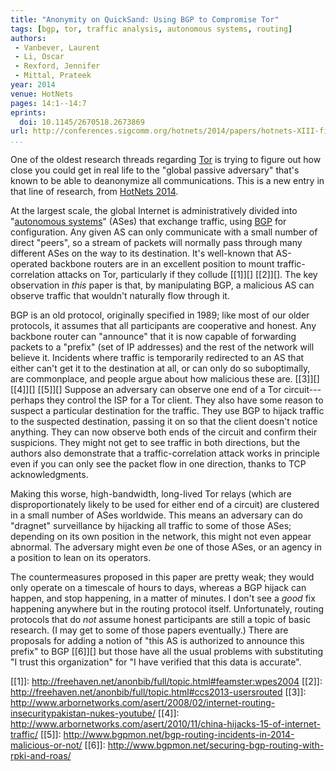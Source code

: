 ```yaml
---
title: "Anonymity on QuickSand: Using BGP to Compromise Tor"
tags: [bgp, tor, traffic analysis, autonomous systems, routing]
authors:
 - Vanbever, Laurent
 - Li, Oscar
 - Rexford, Jennifer
 - Mittal, Prateek
year: 2014
venue: HotNets
pages: 14:1--14:7
eprints:
  doi: 10.1145/2670518.2673869
url: http://conferences.sigcomm.org/hotnets/2014/papers/hotnets-XIII-final80.pdf
...
```


One of the oldest research threads regarding [Tor][] is trying to
figure out how close you could get in real life to the "global passive
adversary" that's known to be able to deanonymize all communications.
This is a new entry in that line of research, from [HotNets 2014][].

At the largest scale, the global Internet is administratively divided
into "[autonomous systems][]" (ASes) that exchange traffic, using
[BGP][] for configuration.  Any given AS can only communicate with a
small number of direct "peers", so a stream of packets will normally
pass through many different ASes on the way to its destination.  It's
well-known that AS-operated backbone routers are in an excellent
position to mount traffic-correlation attacks on Tor, particularly if
they collude [[1]][] [[2]][].  The key observation in *this* paper is
that, by manipulating BGP, a malicious AS can observe traffic that
wouldn't naturally flow through it.

BGP is an old protocol, originally specified in 1989; like most of our
older protocols, it assumes that all participants are cooperative and
honest.  Any backbone router can "announce" that it is now capable of
forwarding packets to a "prefix" (set of IP addresses) and the rest of
the network will believe it.  Incidents where traffic is temporarily
redirected to an AS that either can't get it to the destination at
all, or can only do so suboptimally, are commonplace, and people argue
about how malicious these are. [[3]][] [[4]][] [[5]][] Suppose an
adversary can observe one end of a Tor circuit---perhaps they control
the ISP for a Tor client.  They also have some reason to suspect a
particular destination for the traffic.  They use BGP to hijack
traffic to the suspected destination, passing it on so that the client
doesn't notice anything.  They can now observe both ends of the
circuit and confirm their suspicions.  They might not get to see
traffic in both directions, but the authors also demonstrate that a
traffic-correlation attack works in principle even if you can only see
the packet flow in one direction, thanks to TCP acknowledgments.

Making this worse, high-bandwidth, long-lived Tor relays (which are
disproportionately likely to be used for either end of a circuit) are
clustered in a small number of ASes worldwide.  This means an
adversary can do "dragnet" surveillance by hijacking all traffic to
some of those ASes; depending on its own position in the network, this
might not even appear abnormal.  The adversary might even *be* one of
those ASes, or an agency in a position to lean on its operators.

The countermeasures proposed in this paper are pretty weak; they would
only operate on a timescale of hours to days, whereas a BGP hijack can
happen, and stop happening, in a matter of minutes.  I don't see a
*good* fix happening anywhere but in the routing protocol itself.
Unfortunately, routing protocols that do *not* assume honest
participants are still a topic of basic research.  (I may get to some
of those papers eventually.)  There are proposals for adding a notion
of "this AS is authorized to announce this prefix" to BGP [[6]][] but
those have all the usual problems with substituting "I trust this
organization" for "I have verified that this data is accurate".

[Tor]: https://www.torproject.org/about/overview.html
[HotNets 2014]: http://conferences.sigcomm.org/hotnets/2014/index.html
[autonomous systems]: https://en.wikipedia.org/wiki/Autonomous_system_%28Internet%29
[BGP]: https://en.wikipedia.org/wiki/Border_Gateway_Protocol
[[1]]: http://freehaven.net/anonbib/full/topic.html#feamster:wpes2004
[[2]]: http://freehaven.net/anonbib/full/topic.html#ccs2013-usersrouted
[[3]]: http://www.arbornetworks.com/asert/2008/02/internet-routing-insecuritypakistan-nukes-youtube/
[[4]]: http://www.arbornetworks.com/asert/2010/11/china-hijacks-15-of-internet-traffic/
[[5]]: http://www.bgpmon.net/bgp-routing-incidents-in-2014-malicious-or-not/
[[6]]: http://www.bgpmon.net/securing-bgp-routing-with-rpki-and-roas/
